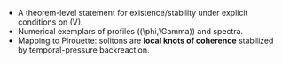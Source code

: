 * A theorem-level statement for existence/stability under explicit conditions on (V).
* Numerical exemplars of profiles ((\phi,\Gamma)) and spectra.
* Mapping to Pirouette: solitons are **local knots of coherence** stabilized by temporal-pressure backreaction.